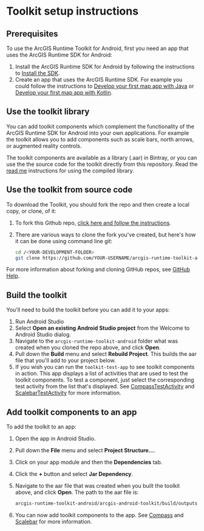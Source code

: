 # Toolkit setup instructions

## Prerequisites

To use the ArcGIS Runtime Toolkit for Android, first you need an app that uses the ArcGIS Runtime SDK for Android:

1. Install the ArcGIS Runtime SDK for Android by following the instructions to [Install the SDK](https://developers.arcgis.com/android/latest/guide/install-and-set-up.htm).
2. Create an app that uses the ArcGIS Runtime SDK. For example you could follow the instructions to [Develop your first map app with Java](https://developers.arcgis.com/android/latest/guide/develop-your-first-map-app.htm) or [Develop your first map app with Kotlin](https://developers.arcgis.com/android/latest/guide/develop-your-first-map-app-with-kotlin.htm).

## Use the toolkit library

You can add toolkit components which complement the functionality of the ArcGIS Runtime SDK for Android into your own applications.  For example the toolkit allows you to add components such as scale bars, north arrows, or augmented reality controls.

The toolkit components are available as a library (.aar) in Bintray, or you can use the the source code for the toolkit directly from this repository.  Read the [read me](https://github.com/Esri/arcgis-runtime-toolkit-android/tree/100.6.0) instructions for using the compiled library.

## Use the toolkit from source code

To download the Toolkit, you should fork the repo and then create a local copy, or clone, of it:

1. To fork this Github repo, [click here and follow the instructions](https://github.com/ArcGIS/arcgis-runtime-toolkit-android/fork).
2. There are various ways to clone the fork you've created, but here's how it can be done using command line git:

    ```sh
    cd /<YOUR-DEVELOPMENT-FOLDER>
    git clone https://github.com/YOUR-USERNAME/arcgis-runtime-toolkit-android.git
    ```

For more information about forking and cloning GitHub repos, see [GitHub Help](https://help.github.com/articles/fork-a-repo/).

## Build the toolkit

You'll need to build the toolkit before you can add it to your apps:

1. Run Android Studio
2. Select **Open an existing Android Studio project** from the Welcome to Android Studio dialog.
3. Navigate to the `arcgis-runtime-toolkit-android` folder what was created when you cloned the repo above, and click **Open**.
4. Pull down the **Build** menu and select **Rebuild Project**. This builds the aar file that you'll add to your project below.
5. If you wish you can run the `toolkit-test-app` to see toolkit components in action. This app displays a list of activities that are used to test the toolkit components. To test a component, just select the corresponding test activity from the list that's displayed. See [CompassTestActivity](./Compass/testing.md) and [ScalebarTestActivity](./Scalebar/testing.md) for more information.

## Add toolkit components to an app

To add the toolkit to an app:

1. Open the app in Android Studio.
2. Pull down the **File** menu and select **Project Structure...**.
3. Click on your app module and then the **Dependencies** tab.
4. Click the **+** button and select **Jar Dependency**.
5. Navigate to the aar file that was created when you built the toolkit above, and click **Open**. The path to the aar file is:

    ```txt
    arcgis-runtime-toolkit-android/arcgis-android-toolkit/build/outputs/aar/arcgis-android-toolkit.aar
    ```

6. You can now add toolkit components to the app. See [Compass](Compass/) and [Scalebar](Scalebar/) for more information.
